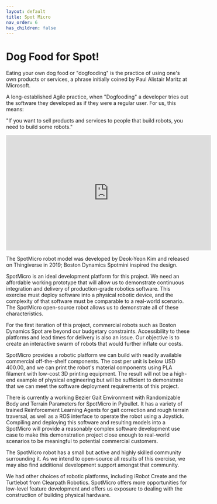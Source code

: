 ```yaml
---
layout: default
title: Spot Micro
nav_order: 6
has_children: false
---
```


# Dog Food for Spot!

Eating your own dog food or "dogfooding" is the practice of using one's own products or services, a phrase initially coined by Paul Alistair Maritz at Microsoft.

A long-established Agile practice, when "Dogfooding" a developer tries out the software they developed as if they were a regular user. For us, this means:

"If you want to sell products and services to people that build robots, you need to build some robots."

<iframe width="560" height="315" src="https://www.youtube.com/embed/S-uzWG9Z-5E" title="YouTube video player" frameborder="0" allow="accelerometer; autoplay; clipboard-write; encrypted-media; gyroscope; picture-in-picture" allowfullscreen></iframe>

The SpotMicro robot model was developed by Deok-Yeon Kim and released on Thingiverse in 2019; Boston Dynamics Spotmini inspired the design.

SpotMicro is an ideal development platform for this project. We need an affordable working prototype that will allow us to demonstrate continuous integration and delivery of production-grade robotics software. This exercise must deploy software into a physical robotic device, and the complexity of that software must be comparable to a real-world scenario. The SpotMicro open-source robot allows us to demonstrate all of these characteristics.

For the first iteration of this project, commercial robots such as Boston Dynamics Spot are beyond our budgetary constraints. Accessibility to these platforms and lead times for delivery is also an issue. Our objective is to create an interactive swarm of robots that would further inflate our costs.

SpotMicro provides a robotic platform we can build with readily available commercial off-the-shelf components. The cost per unit is below USD 400.00, and we can print the robot's material components using PLA filament with low-cost 3D printing equipment. The result will not be a high-end example of physical engineering but will be sufficient to demonstrate that we can meet the software deployment requirements of this project.

There is currently a working Bezier Gait Environment with Randomizable Body and Terrain Parameters for SpotMicro in Pybullet. It has a variety of trained Reinforcement Learning Agents for gait correction and rough terrain traversal, as well as a ROS interface to operate the robot using a Joystick. Compiling and deploying this software and resulting models into a SpotMicro will provide a reasonably complex software development use case to make this demonstration project close enough to real-world scenarios to be meaningful to potential commercial customers.

The SpotMicro robot has a small but active and highly skilled community surrounding it. As we intend to open-source all results of this exercise, we may also find additional development support amongst that community.

We had other choices of robotic platforms, including iRobot Create and the Turtlebot from Clearpath Robotics. SpotMicro offers more opportunities for low-level feature development and offers us exposure to dealing with the construction of building physical hardware.
